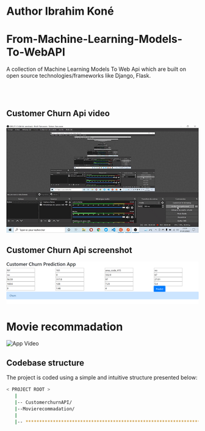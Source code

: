 # Author Ibrahim Koné 
# From-Machine-Learning-Models-To-WebAPI

A collection of Machine Learning Models To Web Api which are built on open source technologies/frameworks like Django, Flask.


<br />





<br />


## Customer Churn Api video
![App Video](https://github.com/Ibmaria/From-Machine-Learning-Models-To-WebAPI/blob/master/CustomerchurnAPI/videoapp.gif)

## Customer Churn Api screenshot
![App Video](https://github.com/Ibmaria/From-Machine-Learning-Models-To-WebAPI/blob/master/CustomerchurnAPI/churnapp.PNG)


# Movie recommadation
![App Video](https://github.com/Ibmaria/From-Machine-Learning-Models-To-WebAPI/blob/master/Movierecommadation/videoapp.gif)


## Codebase structure

The project is coded using a simple and intuitive structure presented below:

```bash
< PROJECT ROOT >
   |
   |-- CustomerchurnAPI/                              
   |--Movierecommadation/
   |
   |-- ************************************************************************
```

<br />





